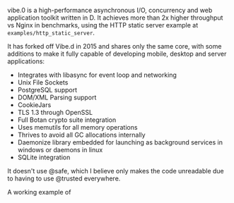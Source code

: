 vibe.0 is a high-performance asynchronous I/O, concurrency and web application toolkit written in D. It achieves more than 2x higher throughput vs Nginx in benchmarks, using the HTTP static server example at `examples/http_static_server`.

It has forked off Vibe.d in 2015 and shares only the same core, with some additions to make it fully capable of developing mobile, desktop and server applications:

- Integrates with libasync for event loop and networking
- Unix File Sockets
- PostgreSQL support
- DOM/XML Parsing support
- CookieJars
- TLS 1.3 through OpenSSL
- Full Botan crypto suite integration
- Uses memutils for all memory operations
- Thrives to avoid all GC allocations internally
- Daemonize library embedded for launching as background services in windows or daemons in linux
- SQLite integration

It doesn't use @safe, which I believe only makes the code unreadable due to having to use @trusted everywhere.

A working example of 
